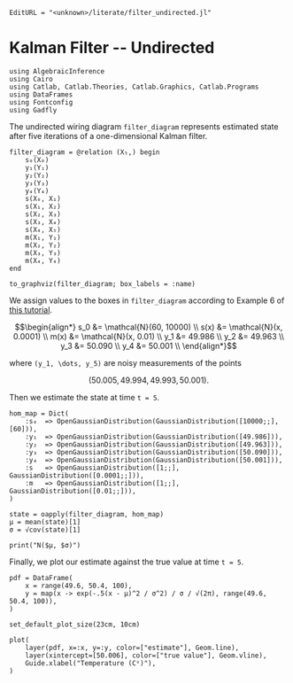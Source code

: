 ```@meta
EditURL = "<unknown>/literate/filter_undirected.jl"
```

# Kalman Filter -- Undirected

````@example filter_undirected
using AlgebraicInference
using Cairo
using Catlab, Catlab.Theories, Catlab.Graphics, Catlab.Programs
using DataFrames
using Fontconfig
using Gadfly
````

The undirected wiring diagram `filter_diagram` represents estimated state after five iterations of a one-dimensional Kalman filter.

````@example filter_undirected
filter_diagram = @relation (X₅,) begin
    s₀(X₀)
    y₁(Y₁)
    y₂(Y₂)
    y₃(Y₃)
    y₄(Y₄)
    s(X₀, X₁)
    s(X₁, X₂)
    s(X₂, X₃)
    s(X₃, X₄)
    s(X₄, X₅)
    m(X₁, Y₁)
    m(X₂, Y₂)
    m(X₃, Y₃)
    m(X₄, Y₄)
end

to_graphviz(filter_diagram; box_labels = :name)
````

We assign values to the boxes in `filter_diagram` according to Example 6 of [this tutorial](https://www.kalmanfilter.net/kalman1d_pn.html).
```math
\begin{align*}
s_0   &= \mathcal{N}(60, 10000) \\
s(x)  &= \mathcal{N}(x, 0.0001) \\
m(x)  &= \mathcal{N}(x, 0.01) \\
y_1   &= 49.986 \\
y_2   &= 49.963 \\
y_3   &= 50.090 \\
y_4   &= 50.001 \\
\end{align*}
```
where ``(y_1, \dots, y_5)`` are noisy measurements of the points
```math
(50.005, 49.994, 49.993, 50.001).
```
Then we estimate the state at time ``t = 5``.

````@example filter_undirected
hom_map = Dict(
    :s₀  => OpenGaussianDistribution(GaussianDistribution([10000;;], [60])),
    :y₁  => OpenGaussianDistribution(GaussianDistribution([49.986])),
    :y₂  => OpenGaussianDistribution(GaussianDistribution([49.963])),
    :y₃  => OpenGaussianDistribution(GaussianDistribution([50.090])),
    :y₄  => OpenGaussianDistribution(GaussianDistribution([50.001])),
    :s   => OpenGaussianDistribution([1;;], GaussianDistribution([0.0001;;])),
    :m   => OpenGaussianDistribution([1;;], GaussianDistribution([0.01;;])),
)

state = oapply(filter_diagram, hom_map)
μ = mean(state)[1]
σ = √cov(state)[1]

print("N($μ, $σ)")
````

Finally, we plot our estimate against the true value at time ``t = 5``.

````@example filter_undirected
pdf = DataFrame(
    x = range(49.6, 50.4, 100),
    y = map(x -> exp(-.5(x - μ)^2 / σ^2) / σ / √(2π), range(49.6, 50.4, 100)),
)

set_default_plot_size(23cm, 10cm)

plot(
    layer(pdf, x=:x, y=:y, color=["estimate"], Geom.line),
    layer(xintercept=[50.006], color=["true value"], Geom.vline),
    Guide.xlabel("Temperature (Cᵒ)"),
)
````

